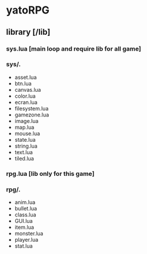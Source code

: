 # yatoRPG


## library [/lib]
### sys.lua [main loop and require lib for all game]
### sys/.
- asset.lua
- btn.lua
- canvas.lua
- color.lua
- ecran.lua
- filesystem.lua
- gamezone.lua
- image.lua
- map.lua
- mouse.lua
- state.lua
- string.lua
- text.lua
- tiled.lua
### rpg.lua [lib only for this game]
### rpg/.
- anim.lua
- bullet.lua
- class.lua
- GUI.lua
- item.lua
- monster.lua
- player.lua
- stat.lua
